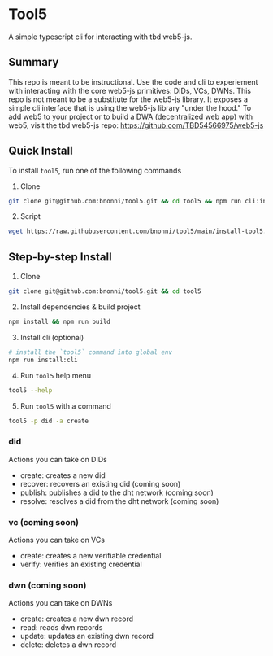 # Tool5

A simple typescript cli for interacting with tbd web5-js.

## Summary

This repo is meant to be instructional. Use the code and cli to experiement with interacting with the core web5-js primitives: DIDs, VCs, DWNs.
This repo is not meant to be a substitute for the web5-js library. It exposes a simple cli interface that is using the web5-js library "under the hood."
To add web5 to your project or to build a DWA (decentralized web app) with web5, visit the tbd web5-js repo: https://github.com/TBD54566975/web5-js

## Quick Install

To install `tool5`, run one of the following commands

1. Clone
```sh
git clone git@github.com:bnonni/tool5.git && cd tool5 && npm run cli:install
```
2. Script
```bash
wget https://raw.githubusercontent.com/bnonni/tool5/main/install-tool5.sh | sh
```

## Step-by-step Install

1. Clone
```bash
git clone git@github.com:bnonni/tool5.git && cd tool5
```
2. Install dependencies & build project
```bash
npm install && npm run build
```
3. Install cli (optional)
```bash
# install the `tool5` command into global env
npm run install:cli
```
4. Run `tool5` help menu
```bash
tool5 --help
```
5. Run `tool5` with a command
```bash
tool5 -p did -a create
```

### did

Actions you can take on DIDs

- create: creates a new did
- recover: recovers an existing did (coming soon)
- publish: publishes a did to the dht network (coming soon)
- resolve: resolves a did from the dht network (coming soon)

### vc (coming soon)

Actions you can take on VCs

- create: creates a new verifiable credential
- verify: verifies an existing credential

### dwn (coming soon)

Actions you can take on DWNs

- create: creates a new dwn record
- read: reads dwn records
- update: updates an existing dwn record
- delete: deletes a dwn record
